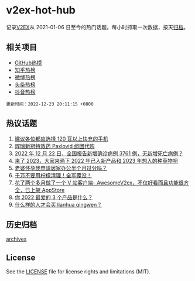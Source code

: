 # v2ex-hot-hub

 记录[V2EX](https://www.v2ex.com/)从 2021-01-06 日至今的热门话题。每小时抓取一次数据，按天[归档](archives)。
 
 ## 相关项目

- [GitHub热榜](https://github.com/snaildev/github-hot-hub)
- [知乎热榜](https://github.com/snaildev/zhihu-hot-hub)
- [微博热榜](https://github.com/snaildev/weibo-hot-hub)
- [头条热榜](https://github.com/snaildev/toutiao-hot-hub)
- [抖音热榜](https://github.com/snaildev/douyin-hot-hub)


 `更新时间：2022-12-23 20:11:15 +0800`

## 热议话题

1. [建议各位都应选择 120 瓦以上快充的手机](https://www.v2ex.com/t/904204)
1. [辉瑞新冠特效药 Paxlovid 组团代购](https://www.v2ex.com/t/904193)
1. [2022 年 12 月 22 日，全国报告新增确诊病例 3761 例，无新增死亡病例？](https://www.v2ex.com/t/904290)
1. [来了 2023，大家来晒下 2022 年已入新产品和 2023 年想入的种草物吧](https://www.v2ex.com/t/904249)
1. [老婆怀孕我申请居家办公半个月过分吗？](https://www.v2ex.com/t/904239)
1. [千万不要用柠檬清理！全军覆没！](https://www.v2ex.com/t/904224)
1. [花了两个多月做了一个 V 站客户端- AwesomeV2ex，不仅好看而且功能很齐全，已上架 AppStore](https://www.v2ex.com/t/904226)
1. [你 2022 最爱的 3 个产品是什么？](https://www.v2ex.com/t/904256)
1. [什么样的人才会买 lianhua qingwen？](https://www.v2ex.com/t/904257)

## 历史归档

[archives](archives)

## License

See the [LICENSE](LICENSE) file for license rights and limitations (MIT).

